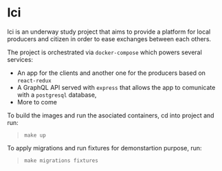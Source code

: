 # Ici

Ici is an underway study project that aims to provide a platform for local producers and citizen in order to ease exchanges between each others.

The project is orchestrated via `docker-compose` which powers several services:

* An app for the clients and another one for the producers based on `react-redux`
* A GraphQL API served with `express` that allows the app to comunicate with a `postgresql` database,
* More to come

To build the images and run the asociated containers, cd into project and run:
> `make up`

To apply migrations and run fixtures for demonstartion purpose, run:

> `make migrations fixtures`

